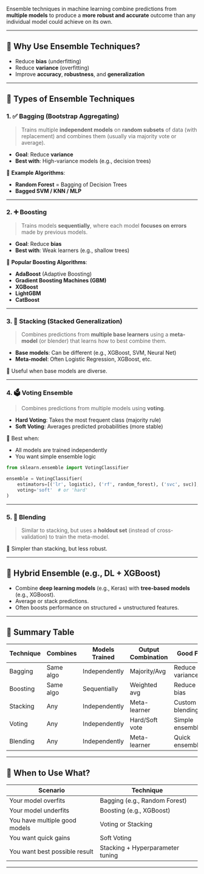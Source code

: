 Ensemble techniques in machine learning combine predictions from **multiple models** to produce a **more robust and accurate** outcome than any individual model could achieve on its own.

---

## 🎯 Why Use Ensemble Techniques?

* Reduce **bias** (underfitting)
* Reduce **variance** (overfitting)
* Improve **accuracy**, **robustness**, and **generalization**

---

## 🧠 Types of Ensemble Techniques

### 1. ✅ **Bagging (Bootstrap Aggregating)**

> Trains multiple **independent models** on **random subsets** of data (with replacement) and combines them (usually via majority vote or average).

* **Goal**: Reduce **variance**
* **Best with**: High-variance models (e.g., decision trees)

📌 **Example Algorithms**:

* **Random Forest** = Bagging of Decision Trees
* **Bagged SVM / KNN / MLP**

---

### 2. ➕ **Boosting**

> Trains models **sequentially**, where each model **focuses on errors** made by previous models.

* **Goal**: Reduce **bias**
* **Best with**: Weak learners (e.g., shallow trees)

📌 **Popular Boosting Algorithms**:

* **AdaBoost** (Adaptive Boosting)
* **Gradient Boosting Machines (GBM)**
* **XGBoost**
* **LightGBM**
* **CatBoost**

---

### 3. 🎯 **Stacking (Stacked Generalization)**

> Combines predictions from **multiple base learners** using a **meta-model** (or blender) that learns how to best combine them.

* **Base models**: Can be different (e.g., XGBoost, SVM, Neural Net)
* **Meta-model**: Often Logistic Regression, XGBoost, etc.

📌 Useful when base models are diverse.

---

### 4. 🗳️ **Voting Ensemble**

> Combines predictions from multiple models using **voting**.

* **Hard Voting**: Takes the most frequent class (majority rule)
* **Soft Voting**: Averages predicted probabilities (more stable)

📌 Best when:

* All models are trained independently
* You want simple ensemble logic

```python
from sklearn.ensemble import VotingClassifier

ensemble = VotingClassifier(
    estimators=[('lr', logistic), ('rf', random_forest), ('svc', svc)],
    voting='soft'  # or 'hard'
)
```

---

### 5. 🧪 **Blending**

> Similar to stacking, but uses a **holdout set** (instead of cross-validation) to train the meta-model.

📌 Simpler than stacking, but less robust.

---

## 🧬 Hybrid Ensemble (e.g., DL + XGBoost)

* Combine **deep learning models** (e.g., Keras) with **tree-based models** (e.g., XGBoost).
* Average or stack predictions.
* Often boosts performance on structured + unstructured features.

---

## 🧠 Summary Table

| Technique | Combines  | Models Trained | Output Combination | Good For         |
| --------- | --------- | -------------- | ------------------ | ---------------- |
| Bagging   | Same algo | Independently  | Majority/Avg       | Reduce variance  |
| Boosting  | Same algo | Sequentially   | Weighted avg       | Reduce bias      |
| Stacking  | Any       | Independently  | Meta-learner       | Custom blending  |
| Voting    | Any       | Independently  | Hard/Soft vote     | Simple ensembles |
| Blending  | Any       | Independently  | Meta-learner       | Quick ensembling |

---

## 🚀 When to Use What?

| Scenario                      | Technique                        |
| ----------------------------- | -------------------------------- |
| Your model overfits           | Bagging (e.g., Random Forest)    |
| Your model underfits          | Boosting (e.g., XGBoost)         |
| You have multiple good models | Voting or Stacking               |
| You want quick gains          | Soft Voting                      |
| You want best possible result | Stacking + Hyperparameter tuning |

---
